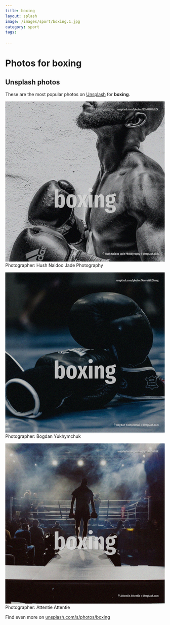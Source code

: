```yaml
---
title: boxing
layout: splash
image: /images/sport/boxing.1.jpg
category: sport
tags:

---
```

# Photos for boxing
 
## Unsplash photos
These are the most popular photos on [Unsplash](https://unsplash.com) for **boxing**.
 
![boxing](/images/sport/boxing.1.jpg)
Photographer:  Hush Naidoo Jade Photography
 
![boxing](/images/sport/boxing.2.jpg)
Photographer:  Bogdan Yukhymchuk
 
![boxing](/images/sport/boxing.3.jpg)
Photographer:  Attentie Attentie
 
Find even more on [unsplash.com/s/photos/boxing](https://unsplash.com/s/photos/boxing)
 
